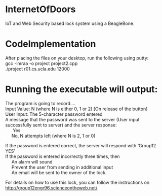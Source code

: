 # InternetOfDoors
IoT and Web Security based lock system using a BeagleBone.

# CodeImplementation
After placing the files on your desktop, run the following using putty: <br>
gcc -lmraa -o project project2.cpp </br>
./project r01.cs.ucla.edu 12000 

# Running the executable will output:
The program is going to record…. </br>
Input Value: N (where N is either 0, 1 or 2) [On release of the button] </br>
User Input: The 5-character password entered </br>
A message that the password was sent to the server (User input successfully sent to server) and the server response: </br>
&nbsp; &nbsp; &nbsp; Yes </br>
&nbsp; &nbsp; &nbsp;No, N attempts left (where N is 2, 1 or 0)</br>

If the password is entered correct, the server will respond with ‘Group12 YES’ </br>
If the password is entered incorrectly three times, then </br>
&nbsp; &nbsp; &nbsp;An alarm will sound </br>
&nbsp; &nbsp; &nbsp;Prevent the user from sending in additional input </br>
&nbsp; &nbsp; &nbsp;An email will be sent to the owner of the lock.  </br>

For details on how to use this lock, you can follow the instructions on http://group12engr96.scienceontheweb.net/ </br>
